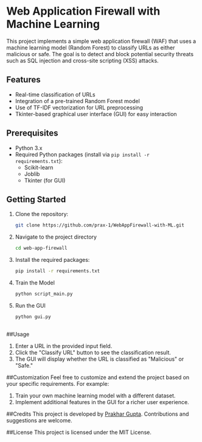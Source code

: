 # Web Application Firewall with Machine Learning

This project implements a simple web application firewall (WAF) that uses a machine learning model (Random Forest) to classify URLs as either malicious or safe. The goal is to detect and block potential security threats such as SQL injection and cross-site scripting (XSS) attacks.

## Features

- Real-time classification of URLs
- Integration of a pre-trained Random Forest model
- Use of TF-IDF vectorization for URL preprocessing
- Tkinter-based graphical user interface (GUI) for easy interaction

## Prerequisites

- Python 3.x
- Required Python packages (install via `pip install -r requirements.txt`):
  - Scikit-learn
  - Joblib
  - Tkinter (for GUI)

## Getting Started

1. Clone the repository:

   ```bash
   git clone https://github.com/prax-1/WebAppFirewall-with-ML.git
2. Navigate to the project directory
   ```bash
   cd web-app-firewall
4. Install the required packages:
   ```bash
   pip install -r requirements.txt

5. Train the Model
   ```bash
   python script_main.py

6. Run the GUI
   ```bash
   python gui.py
  
##Usage
1. Enter a URL in the provided input field.
2. Click the "Classify URL" button to see the classification result.
3. The GUI will display whether the URL is classified as "Malicious" or "Safe."

##Customization
Feel free to customize and extend the project based on your specific requirements. For example:
1. Train your own machine learning model with a different dataset.
2. Implement additional features in the GUI for a richer user experience.

##Credits
This project is developed by [Prakhar Gupta](https://github.com/prax-1). Contributions and suggestions are welcome.

##License
This project is licensed under the MIT License.
